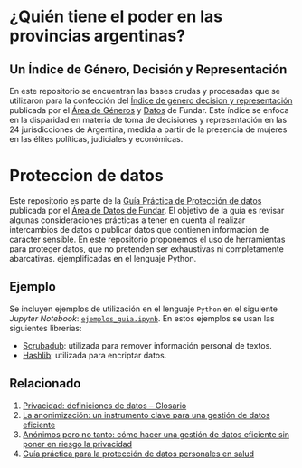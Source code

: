 # ¿Quién tiene el poder en las provincias argentinas? 
## Un Índice de Género, Decisión y Representación

En este repositorio se encuentran las bases crudas y procesadas que se utilizaron para la confección del [Índice de género decision y representación](https://fund.ar/publicacion/indice-genero-decision-representacion/) publicada por el [Área de Géneros](https://fund.ar/area/generos/) y [Datos](https://fund.ar/area/datos/) de Fundar. Este índice se enfoca en la disparidad en materia de toma de decisiones y representación en las 24 jurisdicciones de Argentina, medida a partir de la presencia de mujeres en las élites políticas, judiciales y económicas.









# Proteccion de datos

Este repositorio es parte de la [Guía Práctica de Protección de datos](https://fund.ar/publicacion/guia-practica-para-la-anonimizacion-de-datos/) publicada por el [Área de Datos de Fundar](https://fund.ar/area/datos/). El objetivo de la guía es revisar algunas consideraciones prácticas a tener en cuenta al realizar intercambios de datos o publicar datos que contienen información de carácter sensible. En este repositorio proponemos el uso de herramientas para proteger datos, que no pretenden ser exhaustivas ni completamente abarcativas. ejemplificadas en el lenguaje Python. 

## Ejemplo

Se incluyen ejemplos de utilización en el lenguaje `Python` en el siguiente _Jupyter Notebook_: [`ejemplos_guia.ipynb`](https://github.com/datos-Fundar/proteccion_de_datos/blob/main/ejemplos_guia.ipynb). En estos ejemplos se usan las siguientes librerías:
* [Scrubadub](https://scrubadub.readthedocs.io/en/stable/): utilizada para remover información personal de textos.
* [Hashlib](https://docs.python.org/3/library/hashlib.html): utilizada para encriptar datos.

## Relacionado

1. [Privacidad: definiciones de datos – Glosario](https://fund.ar/publicacion/privacidad-en-datos/)
2. [La anonimización: un instrumento clave para una gestión de datos eficiente](https://fund.ar/publicacion/brief-anonimizacion/)  
3. [Anónimos pero no tanto: cómo hacer una gestión de datos eficiente sin poner en riesgo la privacidad](https://fund.ar/publicacion/anonimimos-pero-no-tanto/)
4. [Guía práctica para la protección de datos personales en salud](https://fund.ar/publicacion/guia-proteger-datos-en-salud/)
